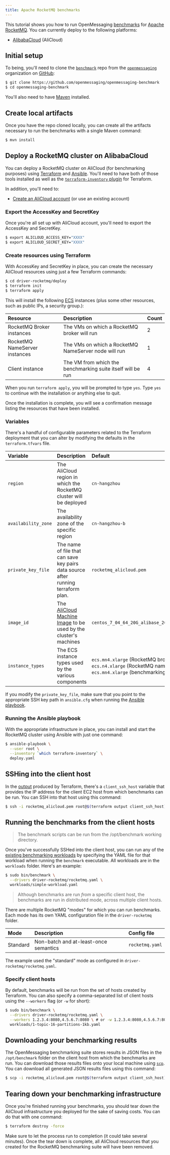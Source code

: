 ```yaml
---
title: Apache RocketMQ benchmarks
---
```


This tutorial shows you how to run OpenMessaging [benchmarks](..) for [Apache RocketMQ](https://rocketmq.apache.org). You can currently deploy to the following platforms:

* [AlibabaCloud](#deploy-a-rocketmq-cluster-on-alibabacloud) (AliCloud)

## Initial setup

To being, you'll need to clone the [`benchmark`](https://github.com/openmessaging/openmessaging-benchmark) repo from the [`openmessaging`](https://github.com/openmessaging) organization on [GitHub](https://github.com):

```bash
$ git clone https://github.com/openmessaging/openmessaging-benchmark
$ cd openmessaging-benchmark
```

You'll also need to have [Maven](https://maven.apache.org/install.html) installed.

## Create local artifacts

Once you have the repo cloned locally, you can create all the artifacts necessary to run the benchmarks with a single Maven command:

```bash
$ mvn install
```

## Deploy a RocketMQ cluster on AlibabaCloud

You can deploy a RocketMQ cluster on AliCloud (for benchmarking purposes) using [Terraform](https://terraform.io/) and [Ansible](http://docs.ansible.com/ansible/latest/intro_installation.html). You'll need to have both of those tools installed as well as the [`terraform-inventory` plugin](https://github.com/adammck/terraform-inventory) for Terraform.

In addition, you'll need to:

* [Create an AliCloud account](https://account.alibabacloud.com/register/intl_register.htm) (or use an existing account)

### Export the AccessKey and SecretKey

Once you're all set up with AliCloud account, you'll need to export the AccessKey and SecretKey.

```bash
$ export ALICLOUD_ACCESS_KEY="XXXX"
$ export ALICLOUD_SECRET_KEY="XXXX"
```

### Create resources using Terraform

With AccessKey and SecretKey in place, you can create the necessary AliCloud resources using just a few Terraform commands:

```bash
$ cd driver-rocketmq/deploy
$ terraform init
$ terraform apply
```

This will install the following [ECS](https://www.alibabacloud.com/product/ecs) instances (plus some other resources, such as public IPs, a security group.):

Resource | Description | Count
:--------|:------------|:-----
RocketMQ Broker instances | The VMs on which a RocketMQ broker will run | 2
RocketMQ NameServer instances | The VMs on which a RocketMQ NameServer node will run | 1
Client instance | The VM from which the benchmarking suite itself will be run | 4

When you run `terraform apply`, you will be prompted to type `yes`. Type `yes` to continue with the installation or anything else to quit.

Once the installation is complete, you will see a confirmation message listing the resources that have been installed.

### Variables

There's a handful of configurable parameters related to the Terraform deployment that you can alter by modifying the defaults in the `terraform.tfvars` file.

Variable | Description | Default
:--------|:------------|:-------
`region` | The AliCloud region in which the RocketMQ cluster will be deployed | `cn-hangzhou`
`availability_zone` | The availability zone of the specific region | `cn-hangzhou-b`
`private_key_file` | The name of file that can save key pairs data source after running terraform plan. | `rocketmq_alicloud.pem`
`image_id` | The [AliCloud Machine Image](https://www.alibabacloud.com/help/doc-detail/65087.htm) to be used by the cluster's machines | `centos_7_04_64_20G_alibase_201701015.vhd`
`instance_types` | The ECS instance types used by the various components | `ecs.mn4.xlarge` (RocketMQ brokers), `ecs.n4.xlarge` (RocketMQ nameserver), `ecs.mn4.xlarge` (benchmarking client)

If you modify the `private_key_file`, make sure that you point to the appropriate SSH key path in `ansible.cfg` when running the [Ansible playbook](#running-the-ansible-playbook).

### Running the Ansible playbook

With the appropriate infrastructure in place, you can install and start the RocketMQ cluster using Ansible with just one command:

```bash
$ ansible-playbook \
  --user root \
  --inventory `which terraform-inventory` \
  deploy.yaml
```

## SSHing into the client host

In the [output](https://www.terraform.io/intro/getting-started/outputs.html) produced by Terraform, there's a `client_ssh_host` variable that provides the IP address for the client EC2 host from which benchmarks can be run. You can SSH into that host using this command:

```bash
$ ssh -i rocketmq_alicloud.pem root@$(terraform output client_ssh_host)
```

## Running the benchmarks from the client hosts

> The benchmark scripts can be run from the /opt/benchmark working directory.

Once you've successfully SSHed into the client host, you can run any of the [existing benchmarking workloads](../#benchmarking-workloads) by specifying the YAML file for that workload when running the `benchmark` executable. All workloads are in the `workloads` folder. Here's an example:

```bash
$ sudo bin/benchmark \
  --drivers driver-rocketmq/rocketmq.yaml \
  workloads/simple-workload.yaml
```

> Although benchmarks are run *from* a specific client host, the benchmarks are run in distributed mode, across multiple client hosts.

There are multiple RocketMQ "modes" for which you can run benchmarks. Each mode has its own YAML configuration file in the `driver-rocketmq` folder.

Mode | Description | Config file
:----|:------------|:-----------
Standard | Non-batch and at-least-once semantics | `rocketmq.yaml`

The example used the "standard" mode as configured in `driver-rocketmq/rocketmq.yaml`. 

### Specify client hosts

By default, benchmarks will be run from the set of hosts created by Terraform. You can also specify a comma-separated list of client hosts using the `--workers` flag (or `-w` for short):

```bash
$ sudo bin/benchmark \
  --drivers driver-rocketmq/rocketmq.yaml \
  --workers 1.2.3.4:8080,4.5.6.7:8080 \ # or -w 1.2.3.4:8080,4.5.6.7:8080
  workloads/1-topic-16-partitions-1kb.yaml
```

## Downloading your benchmarking results

The OpenMessaging benchmarking suite stores results in JSON files in the `/opt/benchmark` folder on the client host from which the benchmarks are run. You can download those results files onto your local machine using [`scp`](https://linux.die.net/man/1/scp). You can download all generated JSON results files using this command:

```bash
$ scp -i rocketmq_alicloud.pem root@$(terraform output client_ssh_host):/opt/benchmark/*.json .
```

## Tearing down your benchmarking infrastructure

Once you're finished running your benchmarks, you should tear down the AliCloud infrastructure you deployed for the sake of saving costs. You can do that with one command:

```bash
$ terraform destroy -force
```

Make sure to let the process run to completion (it could take several minutes). Once the tear down is complete, all AliCloud resources that you created for the RocketMQ benchmarking suite will have been removed.
